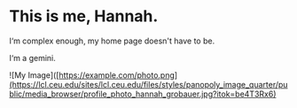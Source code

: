 # This is me, Hannah.
I‘m complex enough, my home page doesn't have to be.

I‘m a gemini.

![My Image]([https://example.com/photo.png](https://lcl.ceu.edu/sites/lcl.ceu.edu/files/styles/panopoly_image_quarter/public/media_browser/profile_photo_hannah_grobauer.jpg?itok=be4T3Rx6)
